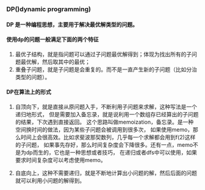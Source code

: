 ### DP()dynamic programming)

#### DP 是一种编程思想，主要用于解决最优解类型的问题。

#### 使用dp的问题一般满足下面的两个特征
1. 最优子结构，就是指问题可以通过子问题最优解得到；体现为找出所有的子问题最优解，然后取其中的最优；
2. 重叠子问题，就是子问题是会重复的。而不是一直产生新的子问题（比如分治类型的问题）。

#### DP在算法上的形式

1. 自顶向下，就是直接从原问题入手，不断利用子问题来求解，这种写法是一个递归地形式，
但是需要加入备忘录，就是说利用一个数组存已经算出的子问题的结果，下次遇到直接返回。
这个思路叫做memoization，备忘录。是一种空间换时间的做法，因为某些子问题会被调用到很多次，
如果使用memo，那么时间上会很高效。比如求斐波那契数列，几乎每一个求解都会用到f(2)这样的子问题，
如果事先存好，那么时间复杂度会下降很多。还有一点，memo不是为dp而生的，它也是一种思想或者技巧，
在递归或者dfs中可以使用，如果要求时间复杂度可以考虑使用memo。

2. 自底向上，这种不需要递归，就是不断地计算出小问题的解，然后后面的问题就可以利用小问题的解得到。
